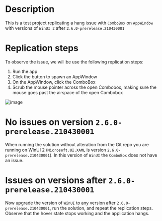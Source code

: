# Description

This is a test project replicating a hang issue with `ComboBox` on `AppWindow` with versions of `WinUI 2` after `2.6.0-prerelease.210430001`

# Replication steps

To observe the issue, we will be use the following replication steps:

1. Run the app
1. Click the button to spawn an AppWindow
1. On the AppWindow, click the ComboBox
1. Scrub the mouse pointer across the open Combobox, making sure the mouse goes past the airspace of the open Combobox

![image](https://user-images.githubusercontent.com/546368/174015880-b3523705-8500-4fee-8deb-5faab350de4f.png)

# No issues on version `2.6.0-prerelease.210430001`

When running the solution without alteration from the Git repo you are running on WinUI 2 (`Microsoft.UI.XAML` is version `2.6.0-prerelease.210430001`).  In this version of `WinUI` the `ComboBox` does not have an issue.

# Issues on versions after `2.6.0-prerelease.210430001`

Now upgrade the version of `WinUI` to any version after `2.6.0-prerelease.210430001`, run the solution, and repeat the replication steps.  Observe that the hover state stops working and the application hangs.
